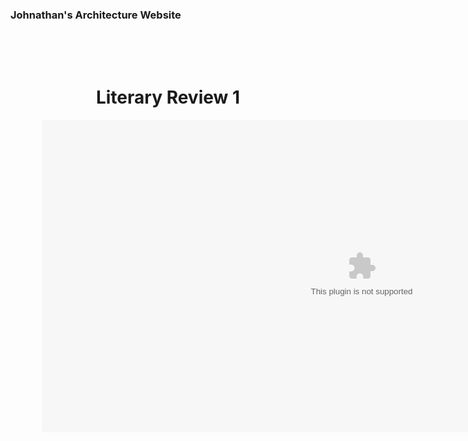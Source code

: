 ### Johnathan's Architecture Website

<html>
<head>
  <style>
    .box{
      text-align: center;
      padding: 50px;
    }
  </style>
</head>
<body>
  <div class="box">
    <h1>Literary Review 1</h1>
    <div class="box2">
      <embed src="HW1-LiteratureJB.docx" width="1024" height="500">
    </div>
  </div>
</body>
</html>
